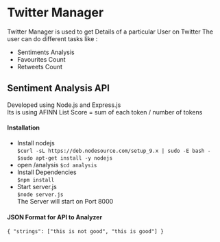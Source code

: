 # Twitter Manager
Twitter Manager is used to get Details of a particular User on Twitter
The user can do different tasks like :
  - Sentiments Analysis
  - Favourites Count
  - Retweets Count
 
## Sentiment Analysis API
Developed using Node.js and Express.js<br>
Its is using AFINN List
Score = sum of each token / number of tokens
 
#### Installation
  - Install nodejs<br>
  `$curl -sL https://deb.nodesource.com/setup_9.x | sudo -E bash -`<br>
  `$sudo apt-get install -y nodejs`<br>
  - open /analysis
   `$cd analysis`
  - Install Dependencies<br>
    `$npm install`
  - Start server.js<br>
  `$node server.js`<br>
The Server will start on Port 8000

#### JSON Format for API to Analyzer<br>
`{
		"strings": ["this is not good", "this is good"]
}`


